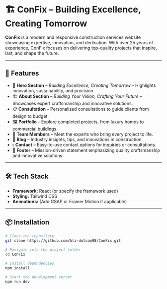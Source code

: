 # 🏗️ ConFix – Building Excellence, Creating Tomorrow  

**ConFix** is a modern and responsive construction services website showcasing expertise, innovation, and dedication. With over 25 years of experience, ConFix focuses on delivering top-quality projects that inspire, last, and shape the future.  

---

## 🚀 Features  

- 🏢 **Hero Section** – *Building Excellence, Creating Tomorrow* – Highlights innovation, sustainability, and precision.  
- 🏗️ **About Section** – *Building Your Vision, Crafting Your Future* – Showcases expert craftsmanship and innovative solutions.  
- 📋 **Consultation** – Personalized consultations to guide clients from design to budget.  
- 🖼️ **Portfolio** – Explore completed projects, from luxury homes to commercial buildings.  
- 👷 **Team Members** – Meet the experts who bring every project to life.  
- 📰 **Blog** – Industry insights, tips, and innovations in construction.  
- 📞 **Contact** – Easy-to-use contact options for inquiries or consultations.  
- 🦶 **Footer** – Mission-driven statement emphasizing quality craftsmanship and innovative solutions.  

---

## 🛠️ Tech Stack  

- **Framework:** React (or specify the framework used)  
- **Styling:** Tailwind CSS   
- **Animations:** (Add GSAP or Framer Motion if applicable)  

---

## 📦 Installation  

```bash
# Clone the repository
git clone https://github.com/Ali-dotcom98/ConFix.git

# Navigate into the project folder
cd ConFix

# Install dependencies
npm install

# Start the development server
npm run dev
```
